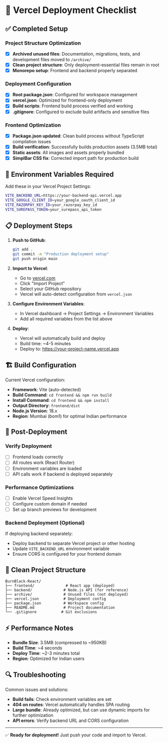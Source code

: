 # 🚀 Vercel Deployment Checklist

## ✅ Completed Setup

### Project Structure Optimization
- [x] **Archived unused files**: Documentation, migrations, tests, and development files moved to `/archive/`
- [x] **Clean project structure**: Only deployment-essential files remain in root
- [x] **Monorepo setup**: Frontend and backend properly separated

### Deployment Configuration
- [x] **Root package.json**: Configured for workspace management
- [x] **vercel.json**: Optimized for frontend-only deployment
- [x] **Build scripts**: Frontend build process verified and working
- [x] **.gitignore**: Configured to exclude build artifacts and sensitive files

### Frontend Optimization
- [x] **Package.json updated**: Clean build process without TypeScript compilation issues
- [x] **Build verification**: Successfully builds production assets (3.5MB total)
- [x] **Static assets**: All images and assets properly bundled
- [x] **SimplBar CSS fix**: Corrected import path for production build

## 🔧 Environment Variables Required

Add these in your Vercel Project Settings:

```bash
VITE_BACKEND_URL=https://your-backend-api.vercel.app
VITE_GOOGLE_CLIENT_ID=your_google_oauth_client_id
VITE_RAZORPAY_KEY_ID=your_razorpay_key_id
VITE_SUREPASS_TOKEN=your_surepass_api_token
```

## 📋 Deployment Steps

1. **Push to GitHub**:
   ```bash
   git add .
   git commit -m "Production deployment setup"
   git push origin main
   ```

2. **Import to Vercel**:
   - Go to [vercel.com](https://vercel.com)
   - Click "Import Project"
   - Select your GitHub repository
   - Vercel will auto-detect configuration from `vercel.json`

3. **Configure Environment Variables**:
   - In Vercel dashboard → Project Settings → Environment Variables
   - Add all required variables from the list above

4. **Deploy**:
   - Vercel will automatically build and deploy
   - Build time: ~4-5 minutes
   - Deploy to: https://your-project-name.vercel.app

## 🏗️ Build Configuration

Current Vercel configuration:
- **Framework**: Vite (auto-detected)
- **Build Command**: `cd frontend && npm run build`
- **Install Command**: `cd frontend && npm install`
- **Output Directory**: `frontend/dist`
- **Node.js Version**: 18.x
- **Region**: Mumbai (bom1) for optimal Indian performance

## 🚀 Post-Deployment

### Verify Deployment
- [ ] Frontend loads correctly
- [ ] All routes work (React Router)
- [ ] Environment variables are loaded
- [ ] API calls work if backend is deployed separately

### Performance Optimizations
- [ ] Enable Vercel Speed Insights
- [ ] Configure custom domain if needed
- [ ] Set up branch previews for development

### Backend Deployment (Optional)
If deploying backend separately:
- Deploy backend to separate Vercel project or other hosting
- Update `VITE_BACKEND_URL` environment variable
- Ensure CORS is configured for your frontend domain

## 📁 Clean Project Structure

```
BurnBlack-React/
├── frontend/              # React app (deployed)
├── backend/              # Node.js API (for reference)
├── archive/              # Unused files (not deployed)
├── vercel.json           # Deployment config
├── package.json          # Workspace config
├── README.md             # Project documentation
└── .gitignore           # Git exclusions
```

## ⚡ Performance Notes

- **Bundle Size**: 3.5MB (compressed to ~950KB)
- **Build Time**: ~4 seconds
- **Deploy Time**: ~2-3 minutes total
- **Region**: Optimized for Indian users

## 🔍 Troubleshooting

Common issues and solutions:
- **Build fails**: Check environment variables are set
- **404 on routes**: Vercel automatically handles SPA routing
- **Large bundle**: Already optimized, but can use dynamic imports for further optimization
- **API errors**: Verify backend URL and CORS configuration

---

✅ **Ready for deployment!** Just push your code and import to Vercel.